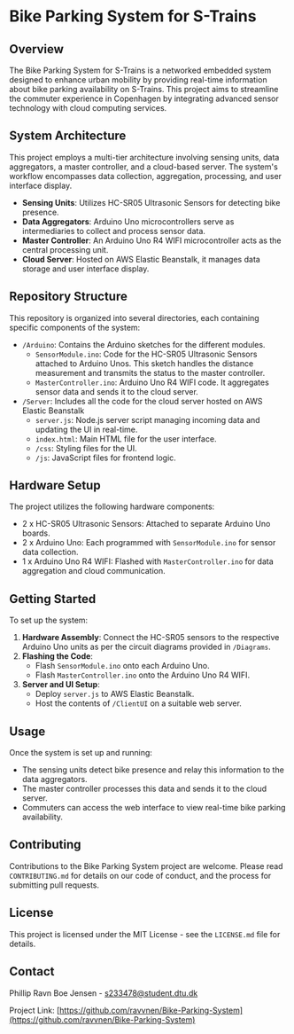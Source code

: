 # Bike Parking System for S-Trains

## Overview

The Bike Parking System for S-Trains is a networked embedded system designed to enhance urban mobility by providing real-time information about bike parking availability on S-Trains. This project aims to streamline the commuter experience in Copenhagen by integrating advanced sensor technology with cloud computing services.

## System Architecture

This project employs a multi-tier architecture involving sensing units, data aggregators, a master controller, and a cloud-based server. The system's workflow encompasses data collection, aggregation, processing, and user interface display.

- **Sensing Units**: Utilizes HC-SR05 Ultrasonic Sensors for detecting bike presence.
- **Data Aggregators**: Arduino Uno microcontrollers serve as intermediaries to collect and process sensor data.
- **Master Controller**: An Arduino Uno R4 WIFI microcontroller acts as the central processing unit.
- **Cloud Server**: Hosted on AWS Elastic Beanstalk, it manages data storage and user interface display.

## Repository Structure

This repository is organized into several directories, each containing specific components of the system:

- `/Arduino`: Contains the Arduino sketches for the different modules.
  - `SensorModule.ino`: Code for the HC-SR05 Ultrasonic Sensors attached to Arduino Unos. This sketch handles the distance measurement and transmits the status to the master controller.
  - `MasterController.ino`: Arduino Uno R4 WIFI code. It aggregates sensor data and sends it to the cloud server.
- `/Server`: Includes all the code for the cloud server hosted on AWS Elastic Beanstalk
  - `server.js`: Node.js server script managing incoming data and updating the UI in real-time.
  - `index.html`: Main HTML file for the user interface.
  - `/css`: Styling files for the UI.
  - `/js`: JavaScript files for frontend logic.

## Hardware Setup

The project utilizes the following hardware components:

- 2 x HC-SR05 Ultrasonic Sensors: Attached to separate Arduino Uno boards.
- 2 x Arduino Uno: Each programmed with `SensorModule.ino` for sensor data collection.
- 1 x Arduino Uno R4 WIFI: Flashed with `MasterController.ino` for data aggregation and cloud communication.

## Getting Started

To set up the system:

1. **Hardware Assembly**: Connect the HC-SR05 sensors to the respective Arduino Uno units as per the circuit diagrams provided in `/Diagrams`.
2. **Flashing the Code**:
   - Flash `SensorModule.ino` onto each Arduino Uno.
   - Flash `MasterController.ino` onto the Arduino Uno R4 WIFI.
3. **Server and UI Setup**:
   - Deploy `server.js` to AWS Elastic Beanstalk.
   - Host the contents of `/ClientUI` on a suitable web server.

## Usage

Once the system is set up and running:

- The sensing units detect bike presence and relay this information to the data aggregators.
- The master controller processes this data and sends it to the cloud server.
- Commuters can access the web interface to view real-time bike parking availability.

## Contributing

Contributions to the Bike Parking System project are welcome. Please read `CONTRIBUTING.md` for details on our code of conduct, and the process for submitting pull requests.

## License

This project is licensed under the MIT License - see the `LICENSE.md` file for details.

## Contact

Phillip Ravn Boe Jensen - [s233478@student.dtu.dk](mailto:s233478@student.dtu.dk)

Project Link: [https://github.com/ravvnen/Bike-Parking-System](https://github.com/ravvnen/Bike-Parking-System)
